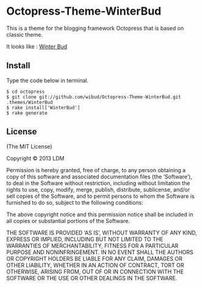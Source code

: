 Octopress-Theme-WinterBud
=========================
This is a theme for the blogging framework Octopress that is based on classic theme.

It looks like : [Winter Bud](http://winterbuder.com)

## Install

Type the code below in terminal.

	$ cd octopress
	$ git clone git://github.com/wibud/Octopress-Theme-WinterBud.git .themes/WinterBud
	$ rake install['WinterBud']
	$ rake generate
	
## License

(The MIT License)

Copyright © 2013 LDM

Permission is hereby granted, free of charge, to any person obtaining a copy of this software and associated documentation files (the ‘Software’), to deal in the Software without restriction, including without limitation the rights to use, copy, modify, merge, publish, distribute, sublicense, and/or sell copies of the Software, and to permit persons to whom the Software is furnished to do so, subject to the following conditions:

The above copyright notice and this permission notice shall be included in all copies or substantial portions of the Software.

THE SOFTWARE IS PROVIDED ‘AS IS’, WITHOUT WARRANTY OF ANY KIND, EXPRESS OR IMPLIED, INCLUDING BUT NOT LIMITED TO THE WARRANTIES OF MERCHANTABILITY, FITNESS FOR A PARTICULAR PURPOSE AND NONINFRINGEMENT. IN NO EVENT SHALL THE AUTHORS OR COPYRIGHT HOLDERS BE LIABLE FOR ANY CLAIM, DAMAGES OR OTHER LIABILITY, WHETHER IN AN ACTION OF CONTRACT, TORT OR OTHERWISE, ARISING FROM, OUT OF OR IN CONNECTION WITH THE SOFTWARE OR THE USE OR OTHER DEALINGS IN THE SOFTWARE.
  
